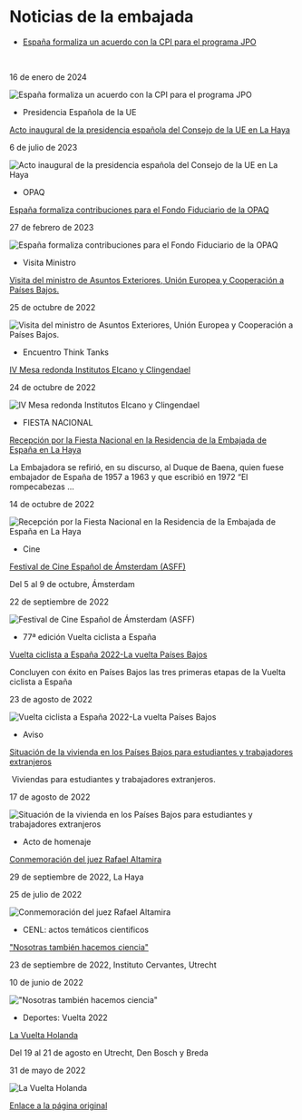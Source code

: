 
Noticias de la embajada
=======================


* [España formaliza un acuerdo con la CPI para el programa JPO](https://www.exteriores.gob.es/Embajadas/lahaya/es/Comunicacion/Noticias/Paginas/Articulos/20240116_NOT01.aspx "España formaliza un acuerdo con la CPI para el programa JPO") 


 ​ 
 


16 de enero de 2024

![España formaliza un acuerdo con la CPI para el programa JPO]()
* Presidencia Española de la UE

[Acto inaugural de la presidencia española del Consejo de la UE en La Haya](https://www.exteriores.gob.es/Embajadas/lahaya/es/Comunicacion/Noticias/Paginas/Articulos/20230706_not01_presidenciaUEKloosterkerk.aspx "Acto inaugural de la presidencia española del Consejo de la UE en La Haya") 

6 de julio de 2023

![Acto inaugural de la presidencia española del Consejo de la UE en La Haya]()
* OPAQ

[España formaliza contribuciones para el Fondo Fiduciario de la OPAQ](https://www.exteriores.gob.es/Embajadas/lahaya/es/Comunicacion/Noticias/Paginas/Articulos/20230227_Not01.aspx "España formaliza contribuciones para el Fondo Fiduciario de la OPAQ") 

27 de febrero de 2023

![España formaliza contribuciones para el Fondo Fiduciario de la OPAQ]()
* Visita Ministro

[Visita del ministro de Asuntos Exteriores, Unión Europea y Cooperación a Países Bajos.](https://www.exteriores.gob.es/Embajadas/lahaya/es/Comunicacion/Noticias/Paginas/Articulos/20221024_Not01.aspx "Visita del ministro de Asuntos Exteriores, Unión Europea y Cooperación a Países Bajos.") 

25 de octubre de 2022

![Visita del ministro de Asuntos Exteriores, Unión Europea y Cooperación a Países Bajos.]()
* Encuentro Think Tanks

[IV Mesa redonda Institutos Elcano y Clingendael](https://www.exteriores.gob.es/Embajadas/lahaya/es/Comunicacion/Noticias/Paginas/Articulos/20221024_not02.aspx "IV Mesa redonda Institutos Elcano y Clingendael") 

24 de octubre de 2022

![IV Mesa redonda Institutos Elcano y Clingendael]()
* FIESTA NACIONAL

[Recepción por la Fiesta Nacional en la Residencia de la Embajada de España en La Haya](https://www.exteriores.gob.es/Embajadas/lahaya/es/Comunicacion/Noticias/Paginas/Articulos/20221013Not01.aspx "Recepción por la Fiesta Nacional en la Residencia de la Embajada de España en La Haya") 


 ​​La Embajadora se refirió, en su discurso, al Duque de Baena, quien fuese embajador de España de 1957 a 1963 y que escribió en 1972 “El rompecabezas ...
 


14 de octubre de 2022

![Recepción por la Fiesta Nacional en la Residencia de la Embajada de España en La Haya]()
* Cine

[Festival de Cine Español de Ámsterdam (ASFF)](https://www.exteriores.gob.es/Embajadas/lahaya/es/Comunicacion/Noticias/Paginas/Articulos/20220922NOT1_ASFF.aspx "Festival de Cine Español de Ámsterdam (ASFF)") 


 ​Del 5 al 9 de octubre, Ámsterdam 
 


22 de septiembre de 2022

![Festival de Cine Español de Ámsterdam (ASFF)]()
* 77ª edición Vuelta ciclista a España

[Vuelta ciclista a España 2022-La vuelta Países Bajos](https://www.exteriores.gob.es/Embajadas/lahaya/es/Comunicacion/Noticias/Paginas/77%C2%AA%20Vuelta%20Ciclista%20a%20Espa%C3%B1a.aspx "Vuelta ciclista a España 2022-La vuelta Países Bajos") 


 Concluyen con éxito en Países Bajos las tres primeras etapas de la Vuelta cic​lista a España 
 


23 de agosto de 2022

![Vuelta ciclista a España 2022-La vuelta Países Bajos]()
* Aviso

[Situación de la vivienda en los Países Bajos para estudiantes y trabajadores extranjeros](https://www.exteriores.gob.es/Embajadas/lahaya/es/Comunicacion/Noticias/Paginas/Articulos/20220727Not-2.aspx "Situación de la vivienda en los Países Bajos para estudiantes y trabajadores extranjeros") 


 ​ Viviendas para estudiantes y trabajadores extranjeros. 
 


17 de agosto de 2022

![Situación de la vivienda en los Países Bajos para estudiantes y trabajadores extranjeros]()
* Acto de homenaje

[Conmemoración del juez Rafael Altamira](https://www.exteriores.gob.es/Embajadas/lahaya/es/Comunicacion/Noticias/Paginas/Articulos/20220725NOT1.aspx "Conmemoración del juez Rafael Altamira") 


 29 de septiembre de 2022, ​La Haya​ 
 


25 de julio de 2022

![Conmemoración del juez Rafael Altamira]()
* CENL: actos temáticos cientificos

["Nosotras también hacemos ciencia"](https://www.exteriores.gob.es/Embajadas/lahaya/es/Comunicacion/Noticias/Paginas/Articulos/20220610NOT1.aspx) 


 23 de septiembre de 2022, ​Instituto Cervantes, Utrecht​ 
 


10 de junio de 2022

!["Nosotras también hacemos ciencia"]()
* Deportes: Vuelta 2022

[La Vuelta Holanda](https://www.exteriores.gob.es/Embajadas/lahaya/es/Comunicacion/Noticias/Paginas/Articulos/20220531NOT1.aspx "La Vuelta Holanda") 


 ​Del 19 al 21 de agosto en Utrecht, Den Bosch y Breda 
 


31 de mayo de 2022

![La Vuelta Holanda]()

[Enlace a la página original](https://www.exteriores.gob.es/Embajadas/lahaya/es/Comunicacion/Noticias/Paginas/index.aspx)